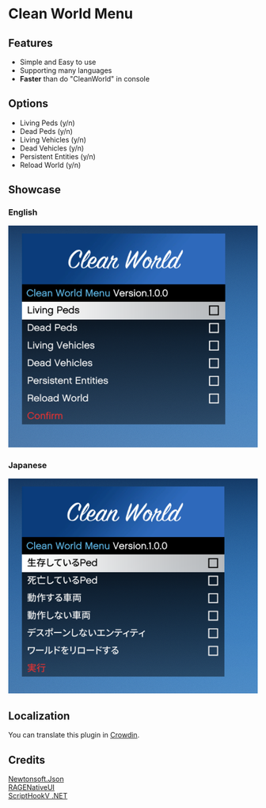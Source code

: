 # Clean World Menu
## Features
- Simple and Easy to use
- Supporting many languages
- **Faster** than do "CleanWorld" in console

## Options
- Living Peds (y/n)
- Dead Peds (y/n)
- Living Vehicles (y/n)
- Dead Vehicles (y/n)
- Persistent Entities (y/n)
- Reload World (y/n)

## Showcase
### English
![English](./Images/Screenshot_EN.png)
### Japanese
![Japanese](./Images/Screenshot_JP.png)

## Localization
You can translate this plugin in [Crowdin](https://crowdin.com/project/cleanworldmenu).

## Credits
[Newtonsoft.Json](https://www.newtonsoft.com/json)<br>
[RAGENativeUI](https://github.com/alexguirre/RAGENativeUI)<br>
[ScriptHookV .NET](https://github.com/scripthookvdotnet/scripthookvdotnet)